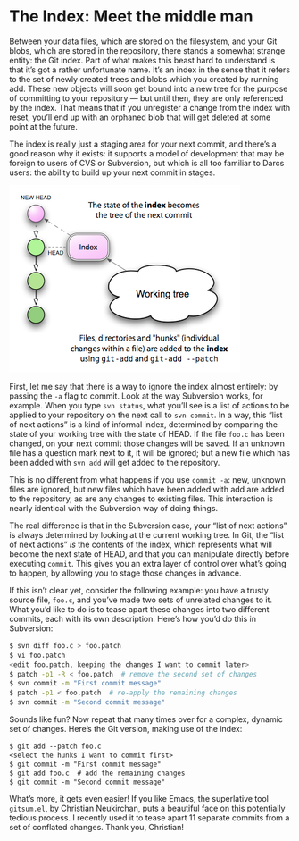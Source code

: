 # The Index: Meet the middle man

Between your data files, which are stored on the filesystem, and your Git blobs, which are stored in the repository, there stands a somewhat strange entity: the Git index. Part of what makes this beast hard to understand is that it’s got a rather unfortunate name. It’s an index in the sense that it refers to the set of newly created trees and blobs which you created by running add. These new objects will soon get bound into a new tree for the purpose of committing to your repository — but until then, they are only referenced by the index. That means that if you unregister a change from the index with reset, you’ll end up with an orphaned blob that will get deleted at some point at the future.

The index is really just a staging area for your next commit, and there’s a good reason why it exists: it supports a model of development that may be foreign to users of CVS or Subversion, but which is all too familiar to Darcs users: the ability to build up your next commit in stages.

![The Index](images/the-index.png)

First, let me say that there is a way to ignore the index almost entirely: by passing the `-a` flag to commit. Look at the way Subversion works, for example. When you type `svn status`, what you’ll see is a list of actions to be applied to your repository on the next call to `svn commit`. In a way, this “list of next actions” is a kind of informal index, determined by comparing the state of your working tree with the state of HEAD. If the file `foo.c` has been changed, on your next commit those changes will be saved. If an unknown file has a question mark next to it, it will be ignored; but a new file which has been added with `svn add` will get added to the repository.

This is no different from what happens if you use `commit -a`: new, unknown files are ignored, but new files which have been added with add are added to the repository, as are any changes to existing files. This interaction is nearly identical with the Subversion way of doing things.

The real difference is that in the Subversion case, your “list of next actions” is always determined by looking at the current working tree. In Git, the “list of next actions” _is_ the contents of the index, which represents what will become the next state of HEAD, and that you can manipulate directly before executing `commit`. This gives you an extra layer of control over what’s going to happen, by allowing you to stage those changes in advance.

If this isn’t clear yet, consider the following example: you have a trusty source file, `foo.c`, and you’ve made two sets of unrelated changes to it. What you’d like to do is to tease apart these changes into two different commits, each with its own description. Here’s how you’d do this in Subversion:

```bash
$ svn diff foo.c > foo.patch
$ vi foo.patch
<edit foo.patch, keeping the changes I want to commit later>
$ patch -p1 -R < foo.patch  # remove the second set of changes
$ svn commit -m "First commit message"
$ patch -p1 < foo.patch  # re-apply the remaining changes
$ svn commit -m "Second commit message"
```

Sounds like fun? Now repeat that many times over for a complex, dynamic set of changes. Here’s the Git version, making use of the index:

```
$ git add --patch foo.c
<select the hunks I want to commit first>
$ git commit -m "First commit message"
$ git add foo.c  # add the remaining changes
$ git commit -m "Second commit message"
```

What’s more, it gets even easier! If you like Emacs, the superlative tool `gitsum.el`, by Christian Neukirchan, puts a beautiful face on this potentially tedious process. I recently used it to tease apart 11 separate commits from a set of conflated changes. Thank you, Christian!
